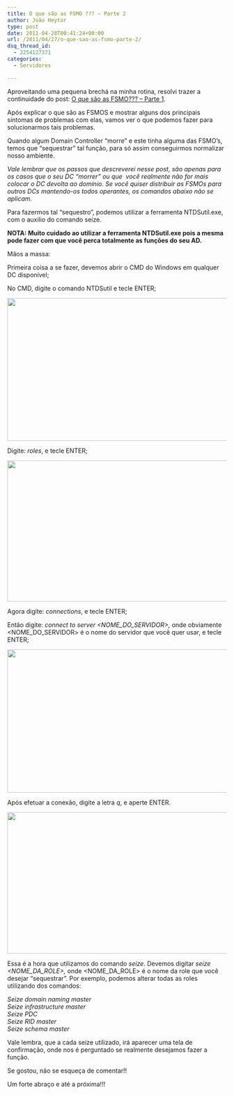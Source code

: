 ```yaml
---
title: O que são as FSMO ??? – Parte 2
author: João Heytor
type: post
date: 2011-04-28T00:41:24+00:00
url: /2011/04/27/o-que-sao-as-fsmo-parte-2/
dsq_thread_id:
  - 2254127371
categories:
  - Servidores

---
```

Aproveitando uma pequena brechá na minha rotina, resolvi trazer a continuidade do post: [O que são as FSMO??? &#8211; Parte 1][1].

Após explicar o que são as FSMOS e mostrar alguns dos principais sintomas de problemas com elas, vamos ver o que podemos fazer para solucionarmos tais problemas.

Quando algum Domain Controller &#8220;morre&#8221; e este tinha alguma das FSMO&#8217;s, temos que &#8220;sequestrar&#8221; tal função, para só assim conseguirmos normalizar nosso ambiente.

_Vale lembrar que os passos que descreverei nesse post, são apenas para os casos que o seu DC &#8220;morrer&#8221; ou que  você realmente não for mais colocar o DC devolta ao domínio. Se você quiser distribuir as FSMOs para outros DCs mantendo-os todos operantes, os comandos abaixo não se aplicam._

Para fazermos tal &#8220;sequestro&#8221;, podemos utilizar a ferramenta NTDSutil.exe, com o auxilio do comando seize.

**NOTA: Muito cuidado ao utilizar a ferramenta NTDSutil.exe pois a mesma pode fazer com que você perca totalmente as funções do seu AD.**

Mãos a massa:

Primeira coisa a se fazer, devemos abrir o CMD do Windows em qualquer DC disponível;

No CMD, digite o comando NTDSutil e tecle ENTER;

<img loading="lazy" class="aligncenter size-full wp-image-343" title="FSMO000" src="/img/sites/4/2011/04/FSMO000.png" alt="" width="665" height="328" /> 

Digite: _roles_, e tecle ENTER;

<img loading="lazy" class="aligncenter size-full wp-image-344" title="FSMO001" src="/img/sites/4/2011/04/FSMO001.png" alt="" width="664" height="324" /> 

Agora digite: _connections_, e tecle ENTER;

Então digite: _connect to server <NOME\_DO\_SERVIDOR>,_ onde obviamente <NOME\_DO\_SERVIDOR> é o nome do servidor que você quer usar, e tecle ENTER;

<img loading="lazy" class="aligncenter size-full wp-image-345" title="FSMO002" src="/img/sites/4/2011/04/FSMO002.png" alt="" width="666" height="329" /> 

Após efetuar a conexão, digite a letra _q_, e aperte ENTER.

<img loading="lazy" class="aligncenter size-full wp-image-346" title="FSMO003" src="/img/sites/4/2011/04/FSMO003.png" alt="" width="664" height="325" /> 

Essa é a hora que utilizamos do comando _seize_. Devemos digitar _seize <NOME\_DA\_ROLE>,_ onde <NOME\_DA\_ROLE> é o nome da role que você desejar &#8220;sequestrar&#8221;. Por exemplo, podemos alterar todas as roles utilizando dos comandos:

_Seize domain naming master_  
_Seize infrastructure master_  
_Seize PDC_  
_Seize RID master_  
_Seize schema master_

Vale lembra, que a cada seize utilizado, irá aparecer uma tela de confirmação, onde nos é perguntado se realmente desejamos fazer a função.

Se gostou, não se esqueça de comentar!!

Um forte abraço e até a próxima!!!

 [1]: http://www.joaoheytor.com/o-que-sao-as-fsmo-parte-1/